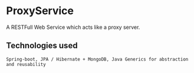 # ProxyService
A RESTFull Web Service which acts like a proxy server.

## Technologies used
```
Spring-boot, JPA / Hibernate + MongoDB, Java Generics for abstraction and reusability
```

